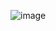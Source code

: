![image](https://github.com/AbdelTheGoat/PHOTO/assets/155133525/53d890ec-fb6b-4b74-9822-d1463bb0c020)
